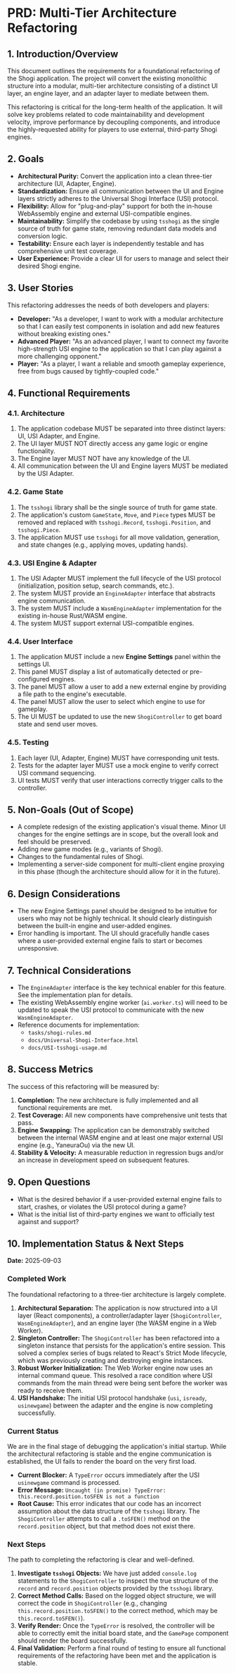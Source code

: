 # PRD: Multi-Tier Architecture Refactoring

## 1. Introduction/Overview

This document outlines the requirements for a foundational refactoring of the Shogi application. The project will convert the existing monolithic structure into a modular, multi-tier architecture consisting of a distinct UI layer, an engine layer, and an adapter layer to mediate between them.

This refactoring is critical for the long-term health of the application. It will solve key problems related to code maintainability and development velocity, improve performance by decoupling components, and introduce the highly-requested ability for players to use external, third-party Shogi engines.

## 2. Goals

*   **Architectural Purity:** Convert the application into a clean three-tier architecture (UI, Adapter, Engine).
*   **Standardization:** Ensure all communication between the UI and Engine layers strictly adheres to the Universal Shogi Interface (USI) protocol.
*   **Flexibility:** Allow for "plug-and-play" support for both the in-house WebAssembly engine and external USI-compatible engines.
*   **Maintainability:** Simplify the codebase by using `tsshogi` as the single source of truth for game state, removing redundant data models and conversion logic.
*   **Testability:** Ensure each layer is independently testable and has comprehensive unit test coverage.
*   **User Experience:** Provide a clear UI for users to manage and select their desired Shogi engine.

## 3. User Stories

This refactoring addresses the needs of both developers and players:

*   **Developer:** "As a developer, I want to work with a modular architecture so that I can easily test components in isolation and add new features without breaking existing ones."
*   **Advanced Player:** "As an advanced player, I want to connect my favorite high-strength USI engine to the application so that I can play against a more challenging opponent."
*   **Player:** "As a player, I want a reliable and smooth gameplay experience, free from bugs caused by tightly-coupled code."

## 4. Functional Requirements

### 4.1. Architecture
1.  The application codebase MUST be separated into three distinct layers: UI, USI Adapter, and Engine.
2.  The UI layer MUST NOT directly access any game logic or engine functionality.
3.  The Engine layer MUST NOT have any knowledge of the UI.
4.  All communication between the UI and Engine layers MUST be mediated by the USI Adapter.

### 4.2. Game State
1.  The `tsshogi` library shall be the single source of truth for game state.
2.  The application's custom `GameState`, `Move`, and `Piece` types MUST be removed and replaced with `tsshogi.Record`, `tsshogi.Position`, and `tsshogi.Piece`.
3.  The application MUST use `tsshogi` for all move validation, generation, and state changes (e.g., applying moves, updating hands).

### 4.3. USI Engine & Adapter
1.  The USI Adapter MUST implement the full lifecycle of the USI protocol (initialization, position setup, search commands, etc.).
2.  The system MUST provide an `EngineAdapter` interface that abstracts engine communication.
3.  The system MUST include a `WasmEngineAdapter` implementation for the existing in-house Rust/WASM engine.
4.  The system MUST support external USI-compatible engines.

### 4.4. User Interface
1.  The application MUST include a new **Engine Settings** panel within the settings UI.
2.  This panel MUST display a list of automatically detected or pre-configured engines.
3.  The panel MUST allow a user to add a new external engine by providing a file path to the engine's executable.
4.  The panel MUST allow the user to select which engine to use for gameplay.
5.  The UI MUST be updated to use the new `ShogiController` to get board state and send user moves.

### 4.5. Testing
1.  Each layer (UI, Adapter, Engine) MUST have corresponding unit tests.
2.  Tests for the adapter layer MUST use a mock engine to verify correct USI command sequencing.
3.  UI tests MUST verify that user interactions correctly trigger calls to the controller.

## 5. Non-Goals (Out of Scope)

*   A complete redesign of the existing application's visual theme. Minor UI changes for the engine settings are in scope, but the overall look and feel should be preserved.
*   Adding new game modes (e.g., variants of Shogi).
*   Changes to the fundamental rules of Shogi.
*   Implementing a server-side component for multi-client engine proxying in this phase (though the architecture should allow for it in the future).

## 6. Design Considerations

*   The new Engine Settings panel should be designed to be intuitive for users who may not be highly technical. It should clearly distinguish between the built-in engine and user-added engines.
*   Error handling is important. The UI should gracefully handle cases where a user-provided external engine fails to start or becomes unresponsive.

## 7. Technical Considerations

*   The `EngineAdapter` interface is the key technical enabler for this feature. See the implementation plan for details.
*   The existing WebAssembly engine worker (`ai.worker.ts`) will need to be updated to speak the USI protocol to communicate with the new `WasmEngineAdapter`.
*   Reference documents for implementation:
    *   `tasks/shogi-rules.md`
    *   `docs/Universal-Shogi-Interface.html`
    *   `docs/USI-tsshogi-usage.md`

## 8. Success Metrics

The success of this refactoring will be measured by:
1.  **Completion:** The new architecture is fully implemented and all functional requirements are met.
2.  **Test Coverage:** All new components have comprehensive unit tests that pass.
3.  **Engine Swapping:** The application can be demonstrably switched between the internal WASM engine and at least one major external USI engine (e.g., YaneuraOu) via the new UI.
4.  **Stability & Velocity:** A measurable reduction in regression bugs and/or an increase in development speed on subsequent features.

## 9. Open Questions

*   What is the desired behavior if a user-provided external engine fails to start, crashes, or violates the USI protocol during a game?
*   What is the initial list of third-party engines we want to officially test against and support?

## 10. Implementation Status & Next Steps

**Date:** 2025-09-03

### Completed Work

The foundational refactoring to a three-tier architecture is largely complete.

1.  **Architectural Separation:** The application is now structured into a UI layer (React components), a controller/adapter layer (`ShogiController`, `WasmEngineAdapter`), and an engine layer (the WASM engine in a Web Worker).
2.  **Singleton Controller:** The `ShogiController` has been refactored into a singleton instance that persists for the application's entire session. This solved a complex series of bugs related to React's Strict Mode lifecycle, which was previously creating and destroying engine instances.
3.  **Robust Worker Initialization:** The Web Worker engine now uses an internal command queue. This resolved a race condition where USI commands from the main thread were being sent before the worker was ready to receive them.
4.  **USI Handshake:** The initial USI protocol handshake (`usi`, `isready`, `usinewgame`) between the adapter and the engine is now completing successfully.

### Current Status

We are in the final stage of debugging the application's initial startup. While the architectural refactoring is stable and the engine communication is established, the UI fails to render the board on the very first load.

*   **Current Blocker:** A `TypeError` occurs immediately after the USI `usinewgame` command is processed.
*   **Error Message:** `Uncaught (in promise) TypeError: this.record.position.toSFEN is not a function`
*   **Root Cause:** This error indicates that our code has an incorrect assumption about the data structure of the `tsshogi` library. The `ShogiController` attempts to call a `.toSFEN()` method on the `record.position` object, but that method does not exist there.

### Next Steps

The path to completing the refactoring is clear and well-defined.

1.  **Investigate `tsshogi` Objects:** We have just added `console.log` statements to the `ShogiController` to inspect the true structure of the `record` and `record.position` objects provided by the `tsshogi` library.
2.  **Correct Method Calls:** Based on the logged object structure, we will correct the code in `ShogiController` (e.g., changing `this.record.position.toSFEN()` to the correct method, which may be `this.record.toSFEN()`).
3.  **Verify Render:** Once the `TypeError` is resolved, the controller will be able to correctly emit the initial board state, and the `GamePage` component should render the board successfully.
4.  **Final Validation:** Perform a final round of testing to ensure all functional requirements of the refactoring have been met and the application is stable.

